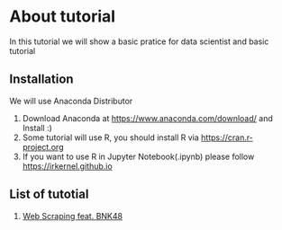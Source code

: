 # About tutorial 
In this tutorial we will show a basic pratice for data scientist and basic tutorial 

## Installation
We will use Anaconda Distributor 
1. Download Anaconda at https://www.anaconda.com/download/ and Install :)
2. Some tutorial will use R, you should install R via https://cran.r-project.org
3. If you want to use R in Jupyter Notebook(.ipynb) please follow https://irkernel.github.io

## List of tutotial
1. [Web Scraping feat. BNK48](https://github.com/TrueBigData/tutorial/tree/master/BNK48_Data)

